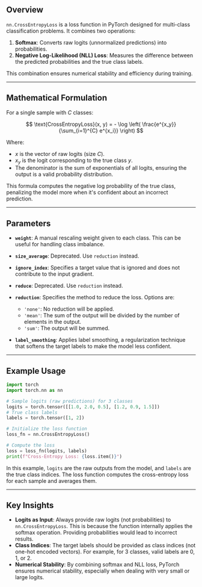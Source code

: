 

## Overview

`nn.CrossEntropyLoss` is a loss function in PyTorch designed for multi-class classification problems. It combines two operations:

1. **Softmax**: Converts raw logits (unnormalized predictions) into probabilities.
2. **Negative Log-Likelihood (NLL) Loss**: Measures the difference between the predicted probabilities and the true class labels.

This combination ensures numerical stability and efficiency during training.

---

## Mathematical Formulation

For a single sample with $C$ classes:

$$
\text{CrossEntropyLoss}(x, y) = - \log \left( \frac{e^{x_y}}{\sum_{i=1}^{C} e^{x_i}} \right)
$$

Where:

* $x$ is the vector of raw logits (size $C$).
* $x_y$ is the logit corresponding to the true class $y$.
* The denominator is the sum of exponentials of all logits, ensuring the output is a valid probability distribution.

This formula computes the negative log probability of the true class, penalizing the model more when it's confident about an incorrect prediction.

---

## Parameters

* **`weight`**: A manual rescaling weight given to each class. This can be useful for handling class imbalance.
* **`size_average`**: Deprecated. Use `reduction` instead.
* **`ignore_index`**: Specifies a target value that is ignored and does not contribute to the input gradient.
* **`reduce`**: Deprecated. Use `reduction` instead.
* **`reduction`**: Specifies the method to reduce the loss. Options are:

  * `'none'`: No reduction will be applied.
  * `'mean'`: The sum of the output will be divided by the number of elements in the output.
  * `'sum'`: The output will be summed.
* **`label_smoothing`**: Applies label smoothing, a regularization technique that softens the target labels to make the model less confident.

---

## Example Usage

```python
import torch
import torch.nn as nn

# Sample logits (raw predictions) for 3 classes
logits = torch.tensor([[1.0, 2.0, 0.5], [1.2, 0.9, 1.5]])
# True class labels
labels = torch.tensor([1, 2])

# Initialize the loss function
loss_fn = nn.CrossEntropyLoss()

# Compute the loss
loss = loss_fn(logits, labels)
print(f"Cross-Entropy Loss: {loss.item()}")
```

In this example, `logits` are the raw outputs from the model, and `labels` are the true class indices. The loss function computes the cross-entropy loss for each sample and averages them.

---

## Key Insights

* **Logits as Input**: Always provide raw logits (not probabilities) to `nn.CrossEntropyLoss`. This is because the function internally applies the softmax operation. Providing probabilities would lead to incorrect results.
* **Class Indices**: The target labels should be provided as class indices (not one-hot encoded vectors). For example, for 3 classes, valid labels are 0, 1, or 2.
* **Numerical Stability**: By combining softmax and NLL loss, PyTorch ensures numerical stability, especially when dealing with very small or large logits.



